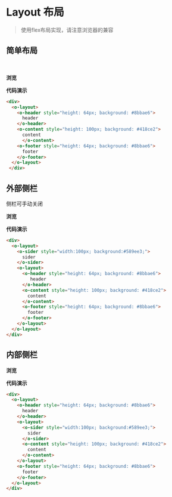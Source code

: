 # Layout 布局

> 使用flex布局实现，请注意浏览器的兼容

## 简单布局

<br>

**浏览**

<layout-demo></layout-demo>

**代码演示**

```html
<div>
  <o-layout>
    <o-header style="height: 64px; background: #8bbae6">
      header
    </o-header>
    <o-content style="height: 100px; background: #418ce2">
      content
      </o-content>
    <o-footer style="height: 64px; background: #8bbae6">
      footer
    </o-footer>
  </o-layout>
 </div>
 ```

 ## 外部侧栏
侧栏可手动关闭

**浏览**

<layout-demo-1></layout-demo-1>

**代码演示**

```html
<div>
  <o-layout>
    <o-sider style="width:100px; background:#589ee3;">
      sider
    </o-sider>
    <o-layout>
      <o-header style="height: 64px; background: #8bbae6">
         header
      </o-header>
      <o-content style="height: 100px; background: #418ce2">
        content
      </o-content>
      <o-footer style="height: 64px; background: #8bbae6">
        footer
      </o-footer>
    </o-layout>
  </o-layout>
</div>
```

## 内部侧栏

**浏览**

<layout-in></layout-in>

**代码演示**

```html
<div>
  <o-layout>
    <o-header style="height: 64px; background: #8bbae6">
      header
    </o-header>
    <o-layout>
      <o-sider style="width:100px; background:#589ee3;">
        sider
      </o-sider>
      <o-content style="height: 100px; background: #418ce2">
        content
      </o-content>
    </o-layout>
    <o-footer style="height: 64px; background: #8bbae6">
      footer
    </o-footer>
  </o-layout>
</div>